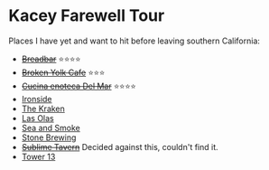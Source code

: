Kacey Farewell Tour
===================

Places I have yet and want to hit before leaving southern California:

- ~~[Breadbar](http://www.breadbar.net)~~ :star::star::star::star:
- ~~[Broken Yolk Cafe](http://thebrokenyolkcafe.com)~~ :star::star::star:
- ~~[Cucina enoteca Del Mar](http://www.urbankitchengroup.com)~~ :star::star::star::star:
- [Ironside](http://ironsidefishandoyster.com)
- [The Kraken](https://plus.google.com/104568785310408188699/about?hl=en&gl=us)
- [Las Olas](http://www.lasolasmex.com)
- [Sea and Smoke](http://seaandsmoke.com)
- [Stone Brewing](http://www.stonebrewing.com)
- ~~[Sublime Tavern](http://sublimetavern.com/home/)~~ Decided against this, couldn't find it.
- [Tower 13](http://www.tower13.com/events/)

